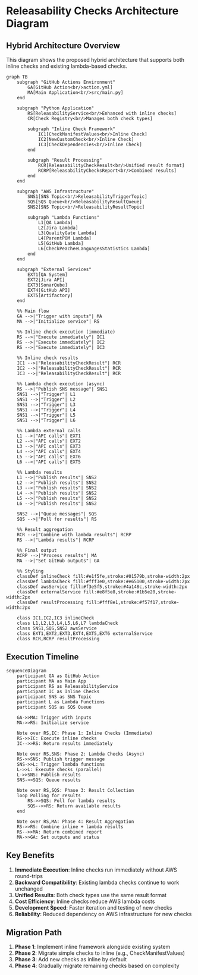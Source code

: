 # Releasability Checks Architecture Diagram

## Hybrid Architecture Overview

This diagram shows the proposed hybrid architecture that supports both inline checks and existing lambda-based checks.

```mermaid
graph TB
    subgraph "GitHub Actions Environment"
        GA[GitHub Action<br/>action.yml]
        MA[Main Application<br/>src/main.py]
    end

    subgraph "Python Application"
        RS[ReleasabilityService<br/>Enhanced with inline checks]
        CR[Check Registry<br/>Manages both check types]

        subgraph "Inline Check Framework"
            IC1[CheckManifestValues<br/>Inline Check]
            IC2[NewCustomCheck<br/>Inline Check]
            IC3[CheckDependencies<br/>Inline Check]
        end

        subgraph "Result Processing"
            RCR[ReleasabilityCheckResult<br/>Unified result format]
            RCRP[ReleasabilityChecksReport<br/>Combined results]
        end
    end

    subgraph "AWS Infrastructure"
        SNS1[SNS Topic<br/>ReleasabilityTriggerTopic]
        SQS[SQS Queue<br/>ReleasabilityResultQueue]
        SNS2[SNS Topic<br/>ReleasabilityResultTopic]

        subgraph "Lambda Functions"
            L1[QA Lambda]
            L2[Jira Lambda]
            L3[QualityGate Lambda]
            L4[ParentPOM Lambda]
            L5[GitHub Lambda]
            L6[CheckPeacheeLanguagesStatistics Lambda]
        end
    end

    subgraph "External Services"
        EXT1[QA System]
        EXT2[Jira API]
        EXT3[SonarQube]
        EXT4[GitHub API]
        EXT5[Artifactory]
    end

    %% Main flow
    GA -->|"Trigger with inputs"| MA
    MA -->|"Initialize service"| RS

    %% Inline check execution (immediate)
    RS -->|"Execute immediately"| IC1
    RS -->|"Execute immediately"| IC2
    RS -->|"Execute immediately"| IC3

    %% Inline check results
    IC1 -->|"ReleasabilityCheckResult"| RCR
    IC2 -->|"ReleasabilityCheckResult"| RCR
    IC3 -->|"ReleasabilityCheckResult"| RCR

    %% Lambda check execution (async)
    RS -->|"Publish SNS message"| SNS1
    SNS1 -->|"Trigger"| L1
    SNS1 -->|"Trigger"| L2
    SNS1 -->|"Trigger"| L3
    SNS1 -->|"Trigger"| L4
    SNS1 -->|"Trigger"| L5
    SNS1 -->|"Trigger"| L6

    %% Lambda external calls
    L1 -->|"API calls"| EXT1
    L2 -->|"API calls"| EXT2
    L3 -->|"API calls"| EXT3
    L4 -->|"API calls"| EXT4
    L5 -->|"API calls"| EXT6
    L6 -->|"API calls"| EXT5

    %% Lambda results
    L1 -->|"Publish results"| SNS2
    L2 -->|"Publish results"| SNS2
    L3 -->|"Publish results"| SNS2
    L4 -->|"Publish results"| SNS2
    L5 -->|"Publish results"| SNS2
    L6 -->|"Publish results"| SNS2

    SNS2 -->|"Queue messages"| SQS
    SQS -->|"Poll for results"| RS

    %% Result aggregation
    RCR -->|"Combine with lambda results"| RCRP
    RS -->|"Lambda results"| RCRP

    %% Final output
    RCRP -->|"Process results"| MA
    MA -->|"Set GitHub outputs"| GA

    %% Styling
    classDef inlineCheck fill:#e1f5fe,stroke:#01579b,stroke-width:2px
    classDef lambdaCheck fill:#fff3e0,stroke:#e65100,stroke-width:2px
    classDef awsService fill:#f3e5f5,stroke:#4a148c,stroke-width:2px
    classDef externalService fill:#e8f5e8,stroke:#1b5e20,stroke-width:2px
    classDef resultProcessing fill:#fff8e1,stroke:#f57f17,stroke-width:2px

    class IC1,IC2,IC3 inlineCheck
    class L1,L2,L3,L4,L5,L6,L7 lambdaCheck
    class SNS1,SQS,SNS2 awsService
    class EXT1,EXT2,EXT3,EXT4,EXT5,EXT6 externalService
    class RCR,RCRP resultProcessing
```

## Execution Timeline

```mermaid
sequenceDiagram
    participant GA as GitHub Action
    participant MA as Main App
    participant RS as ReleasabilityService
    participant IC as Inline Checks
    participant SNS as SNS Topic
    participant L as Lambda Functions
    participant SQS as SQS Queue

    GA->>MA: Trigger with inputs
    MA->>RS: Initialize service

    Note over RS,IC: Phase 1: Inline Checks (Immediate)
    RS->>IC: Execute inline checks
    IC-->>RS: Return results immediately

    Note over RS,SNS: Phase 2: Lambda Checks (Async)
    RS->>SNS: Publish trigger message
    SNS->>L: Trigger lambda functions
    L->>L: Execute checks (parallel)
    L->>SNS: Publish results
    SNS->>SQS: Queue results

    Note over RS,SQS: Phase 3: Result Collection
    loop Polling for results
        RS->>SQS: Poll for lambda results
        SQS-->>RS: Return available results
    end

    Note over RS,MA: Phase 4: Result Aggregation
    RS->>RS: Combine inline + lambda results
    RS-->>MA: Return combined report
    MA->>GA: Set outputs and status
```

## Key Benefits

1. **Immediate Execution**: Inline checks run immediately without AWS round-trips
2. **Backward Compatibility**: Existing lambda checks continue to work unchanged
3. **Unified Results**: Both check types use the same result format
4. **Cost Efficiency**: Inline checks reduce AWS lambda costs
5. **Development Speed**: Faster iteration and testing of new checks
6. **Reliability**: Reduced dependency on AWS infrastructure for new checks

## Migration Path

1. **Phase 1**: Implement inline framework alongside existing system
2. **Phase 2**: Migrate simple checks to inline (e.g., CheckManifestValues)
3. **Phase 3**: Add new checks as inline by default
4. **Phase 4**: Gradually migrate remaining checks based on complexity
